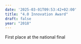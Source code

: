 ```yaml
---
date: '2025-03-01T09:53:42+02:00'
title: "4.0 Innovation Award"
draft: false
year: "2018"
---
```

First place at the national final